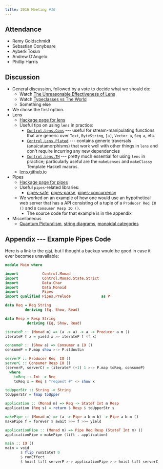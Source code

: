 ```yaml
---
title: 2016 Meeting #10
---
```


## Attendance

* Remy Goldschmidt
* Sebastian Conybeare
* Ayberk Tosun
* Andrew D'Angelo
* Phillip Harris

## Discussion

* General discussion, followed by a vote to decide what we should do:
    * Watch [The Unreasonable Effectiveness of Lens][]
    * Watch [Typeclasses vs The World][]
    * Something else
* We chose the first option.
* Lens
    * [Hackage page for lens][lens-hackage]
    * Useful tips on using `lens` in practice:
        * [`Control.Lens.Cons`][Control.Lens.Cons]
          --- useful for stream-manipulating functions that are generic over
          `Text`, `ByteString`, `[a]`, `Vector a`, `Seq a`, etc.
        * [`Control.Lens.Plated`][Control.Lens.Plated]
          --- contains generic traversals (ana/catamorphisms) that work well
          with other things in `lens` and don't require incurring any new
          dependencies
        * [`Control.Lens.TH`][Control.Lens.TH]
          --- pretty much essential for using `lens` in practice; particularly
          useful are the `makeLenses` and `makeClassy` Template Haskell macros.
    * [lens.github.io](https://lens.github.io)
* Pipes
    * [Hackage page for pipes][pipes-hackage]
    * Useful `pipes`-related libraries:
        * [pipes-safe][], [pipes-parse][], [pipes-concurrency][]
    * We worked on an example of how one would use an hypothetical web server
      that has a API consisting of a tuple of a `Producer Req IO ()` and a
      `Consumer Resp IO ()`.
        * The source code for that example is in the appendix
* Miscellaneous
    * [Quantum Picturalism][], [string diagrams][], [monoidal categories][]

[lens-hackage]:
  https://hackage.haskell.org/package/lens
[The Unreasonable Effectiveness of Lens]:
  https://www.youtube.com/watch?v=T88TDS7L5DY
[Typeclasses vs The World]:
  https://www.youtube.com/watch?v=hIZxTQP1ifo
[Control.Lens.Cons]:
  https://hackage.haskell.org/package/lens/docs/Control-Lens-Cons.html
[Control.Lens.Plated]:
  https://hackage.haskell.org/package/lens/docs/Control-Lens-Plated.html
[Control.Lens.TH]:
  https://hackage.haskell.org/package/lens/docs/Control-Lens-TH.html
[pipes-hackage]:
  https://hackage.haskell.org/package/pipes
[pipes-safe]:
  https://hackage.haskell.org/package/pipes-safe
[pipes-parse]:
  https://hackage.haskell.org/package/pipes-parse
[pipes-concurrency]:
  https://hackage.haskell.org/package/pipes-concurrency
[Quantum Picturalism]:
  https://arxiv.org/pdf/0908.1787v1.pdf
[string diagrams]:
  https://ncatlab.org/nlab/show/string+diagram
[monoidal categories]:
  https://en.wikipedia.org/wiki/Monoidal_category

## Appendix --- Example Pipes Code

Here is a link to the [gist](https://gist.github.com/c097e2ef0490579b363d), but
I thought a backup would be good in case it ever becomes unavailable:

```haskell
module Main where

import           Control.Monad
import           Control.Monad.State.Strict
import           Data.Char
import           Data.Monoid
import           Pipes
import qualified Pipes.Prelude              as P

data Req = Req String
         deriving (Eq, Show, Read)

data Resp = Resp String
          deriving (Eq, Show, Read)

iterateP :: (Monad m) => (a -> a) -> a -> Producer a m ()
iterateP f x = yield x >> iterateP f (f x)

consumeP :: (Show a) => Consumer a IO ()
consumeP = P.map show >-> P.stdoutLn

serverP :: Producer Req  IO ()
serverC :: Consumer Resp IO ()
(serverP, serverC) = (iterateP (+1) 1 >-> P.map toReq, consumeP)
  where
    toReq :: Int -> Req
    toReq x = Req $ "request #" <> show x

toUpperStr :: String -> String
toUpperStr = fmap toUpper

application :: (Monad m) => Req -> StateT Int m Resp
application (Req s) = return $ Resp $ toUpperStr s

makePipe :: (Monad m) => (a -> Pipe a b m b) -> Pipe a b m ()
makePipe f = forever $ await >>= f >>= yield

applicationPipe :: (Monad m) => Pipe Req Resp (StateT Int m) ()
applicationPipe = makePipe (lift . application)

main :: IO ()
main = void
       $ flip runStateT 0
       $ runEffect
       $ hoist lift serverP >-> applicationPipe >-> hoist lift serverC
```
